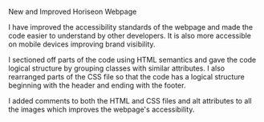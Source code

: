 New and Improved Horiseon Webpage

I have improved the accessibility standards of the webpage and made the code easier to understand by other developers. It is also more accessible on mobile devices improving brand visibility. 

I sectioned off parts of the code using HTML semantics and gave the code logical structure by grouping classes with similar attributes. I also rearranged parts of the CSS file so that the code has a logical structure beginning with the header and ending with the footer.

I added comments to both the HTML and CSS files and alt attributes to all the images which improves the webpage's accessibility. 
